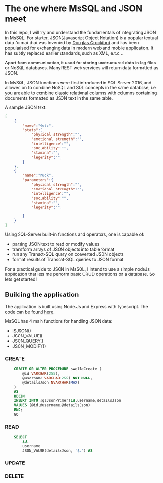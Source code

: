 # The one where MsSQL and JSON meet

In this repo, I will try and understand the fundamentals of integrating JSON in MsSQL. For starter, JSON(Javascript Object Notation) is a popular textual data format that was invented by [Douglas Crockford](add-reference) and has been popularised for exchanging data in modern web and mobile application. It has subtly replaced earlier standards, such as XML, e.t.c ..

Apart from communication, it used for storing unstructured data in log files or NoSQL databases. Many REST web services will return data formatted as JSON.

In MsSQL, JSON functions were first introduced in SQL Server 2016, and allowed on to combine NoSQL and SQL concepts in the same database, i.e you are able to combine classic relational columns with columns containing documents formatted as JSON text in the same table.

A sample JSON text:
```json
[
    {
        "name":"Guts",
        "stats":{
            "physical strength":"",
            "emotional strength":"",
            "intelligence":"",
            "sociability":"",
            "stamina":"",
            "legerity":"",
        }
    },
    {
        "name":"Puck",
        "parameters":{
            "physical strength":"",
            "emotional strength":"",
            "intelligence":"",
            "sociability":"",
            "stamina":"",
            "legerity":"",

        }
    }
]
```

Using SQL-Server built-in functions and operators, one is capable of:
- parsing JSON text to read or modify values
- transform arrays of JSON objects into table format
- run any Transct-SQL query on converted JSON objects
- format results of Transcat-SQL queries to JSON format

For a practical guide to JSON in MsSQL, I intend to use a simple nodeJs application that lets me perform basic CRUD operations on a database. So lets get started!

## Building the application

The application is built using Node.Js and Express with typescript. The code can be found [here](https://github/mbvgua). 

MsSQL has 4 main functions for handling JSON data:
- ISJSON()
- JSON_VALUE()
- JSON_QUERY()
- JSON_MODIFY()

### CREATE
```sql
    CREATE OR ALTER PROCEDURE swellaCreate (
        @id VARCHAR(255),
        @username VARCHAR(255) NOT NULL,
        @detailsJson NVARCHAR(MAX)
    )
    AS
    BEGIN
    INSERT INTO sqlJsonPrimer(id,username,detailsJson)
    VALUES (@id,@username,@detailsJson)
    END;
    GO
```


### READ
```sql
    SELECT
        id,
        username,
        JSON_VALUE(detailsJson, '$.') AS 
```
### UPDATE
### DELETE